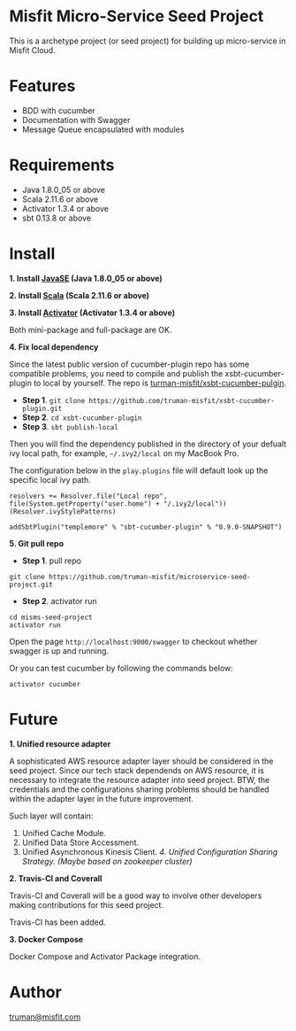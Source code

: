 # Misfit Micro-Service Seed Project
This is a archetype project (or seed project) for building up micro-service in Misfit Cloud.

# Features
* BDD with cucumber
* Documentation with Swagger
* Message Queue encapsulated with modules

# Requirements
* Java 1.8.0_05 or above
* Scala 2.11.6 or above
* Activator 1.3.4 or above
* sbt 0.13.8 or above

# Install
**1. Install [JavaSE](http://www.oracle.com/technetwork/java/javase/downloads/index.html) (Java 1.8.0_05 or above)**

**2. Install [Scala](http://www.scala-lang.org/download/) (Scala 2.11.6 or above)**

**3. Install [Activator](https://www.typesafe.com/get-started) (Activator 1.3.4 or above)**

Both mini-package and full-package are OK.

**4. Fix local dependency**

Since the latest public version of cucumber-plugin repo has some compatible problems, you need to compile and publish the xsbt-cucumber-plugin to local by yourself. The repo is [turman-misfit/xsbt-cucumber-pulgin](https://github.com/truman-misfit/xsbt-cucumber-plugin).

* **Step 1**. `git clone https://github.com/truman-misfit/xsbt-cucumber-plugin.git`
* **Step 2**. `cd xsbt-cucumber-plugin`
* **Step 3**. `sbt publish-local`

Then you will find the dependency published in the directory of your defualt ivy local path, for example, `~/.ivy2/local` on my MacBook Pro.

The configuration below in the `play.plugins` file will default look up the specific local ivy path.

```
resolvers += Resolver.file("Local repo", file(System.getProperty("user.home") + "/.ivy2/local"))(Resolver.ivyStylePatterns)

addSbtPlugin("templemore" % "sbt-cucumber-plugin" % "0.9.0-SNAPSHOT")
```

**5. Git pull repo**

* **Step 1**. pull repo
```
git clone https://github.com/truman-misfit/microservice-seed-project.git

```

* **Step 2**. activator run
```
cd misms-seed-project
activator run
```
Open the page `http://localhost:9000/swagger` to checkout whether swagger is up and running.

Or you can test cucumber by following the commands below:
```
activator cucumber
```

# Future
**1. Unified resource adapter**

A sophisticated AWS resource adapter layer should be considered in the seed project. Since our tech stack dependends on AWS resource, it is necessary to integrate the resource adapter into seed project. BTW, the credentials and the configurations sharing problems should be handled within the adapter layer in the future improvement.

Such layer will contain:
1. Unified Cache Module.
2. Unified Data Store Accessment.
3. Unified Asynchronous Kinesis Client.
*4. Unified Configuration Sharing Strategy. (Maybe based on zookeeper cluster)*

**2. Travis-CI and Coverall**

Travis-CI and Coverall will be a good way to involve other developers making contributions for this seed project.

Travis-CI has been added.

**3. Docker Compose**

Docker Compose and Activator Package integration.

# Author
truman@misfit.com